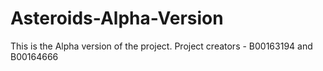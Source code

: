 # Asteroids-Alpha-Version
This is the Alpha version of the project. Project creators - B00163194 and B00164666
